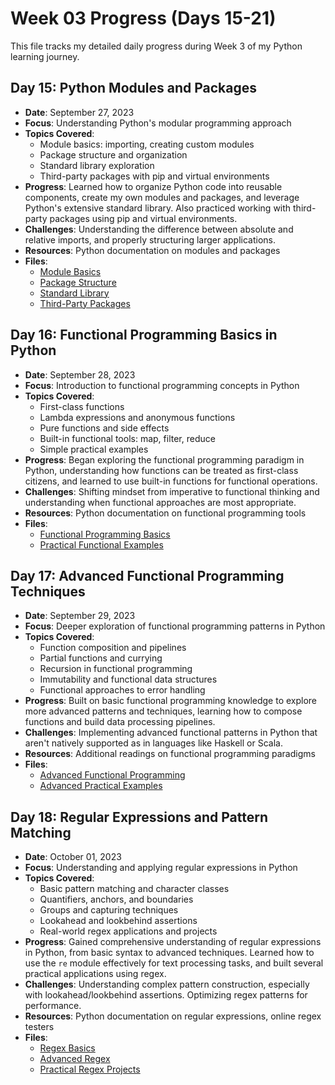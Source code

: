 # Week 03 Progress (Days 15-21)

This file tracks my detailed daily progress during Week 3 of my Python learning journey.

## Day 15: Python Modules and Packages
- **Date**: September 27, 2023
- **Focus**: Understanding Python's modular programming approach
- **Topics Covered**:
  - Module basics: importing, creating custom modules
  - Package structure and organization
  - Standard library exploration
  - Third-party packages with pip and virtual environments
- **Progress**: Learned how to organize Python code into reusable components, create my own modules and packages, and leverage Python's extensive standard library. Also practiced working with third-party packages using pip and virtual environments.
- **Challenges**: Understanding the difference between absolute and relative imports, and properly structuring larger applications.
- **Resources**: Python documentation on modules and packages
- **Files**: 
  - [Module Basics](Day%2001/day-15_01_module_basics.py)
  - [Package Structure](Day%2001/day-15_02_package_structure.py)
  - [Standard Library](Day%2001/day-15_03_standard_library.py)
  - [Third-Party Packages](Day%2001/day-15_04_third_party_packages.py)

## Day 16: Functional Programming Basics in Python
- **Date**: September 28, 2023
- **Focus**: Introduction to functional programming concepts in Python
- **Topics Covered**:
  - First-class functions
  - Lambda expressions and anonymous functions
  - Pure functions and side effects
  - Built-in functional tools: map, filter, reduce
  - Simple practical examples
- **Progress**: Began exploring the functional programming paradigm in Python, understanding how functions can be treated as first-class citizens, and learned to use built-in functions for functional operations.
- **Challenges**: Shifting mindset from imperative to functional thinking and understanding when functional approaches are most appropriate.
- **Resources**: Python documentation on functional programming tools
- **Files**: 
  - [Functional Programming Basics](Day%2002/day-16_01_functional_programming_basics.py)
  - [Practical Functional Examples](Day%2002/day-16_02_practical_examples.py)

## Day 17: Advanced Functional Programming Techniques
- **Date**: September 29, 2023
- **Focus**: Deeper exploration of functional programming patterns in Python
- **Topics Covered**:
  - Function composition and pipelines
  - Partial functions and currying
  - Recursion in functional programming
  - Immutability and functional data structures
  - Functional approaches to error handling
- **Progress**: Built on basic functional programming knowledge to explore more advanced patterns and techniques, learning how to compose functions and build data processing pipelines.
- **Challenges**: Implementing advanced functional patterns in Python that aren't natively supported as in languages like Haskell or Scala.
- **Resources**: Additional readings on functional programming paradigms
- **Files**: 
  - [Advanced Functional Programming](Day%2003/day-17_01_advanced_functional_programming.py)
  - [Advanced Practical Examples](Day%2003/day-17_02_advanced_examples.py)

## Day 18: Regular Expressions and Pattern Matching
- **Date**: October 01, 2023
- **Focus**: Understanding and applying regular expressions in Python
- **Topics Covered**:
  - Basic pattern matching and character classes
  - Quantifiers, anchors, and boundaries
  - Groups and capturing techniques
  - Lookahead and lookbehind assertions
  - Real-world regex applications and projects
- **Progress**: Gained comprehensive understanding of regular expressions in Python, from basic syntax to advanced techniques. Learned how to use the `re` module effectively for text processing tasks, and built several practical applications using regex.
- **Challenges**: Understanding complex pattern construction, especially with lookahead/lookbehind assertions. Optimizing regex patterns for performance.
- **Resources**: Python documentation on regular expressions, online regex testers
- **Files**: 
  - [Regex Basics](Day%2004/day-18_01_regex_basics.py)
  - [Advanced Regex](Day%2004/day-18_02_advanced_regex.py)
  - [Practical Regex Projects](Day%2004/day-18_03_practical_regex_projects.py)
